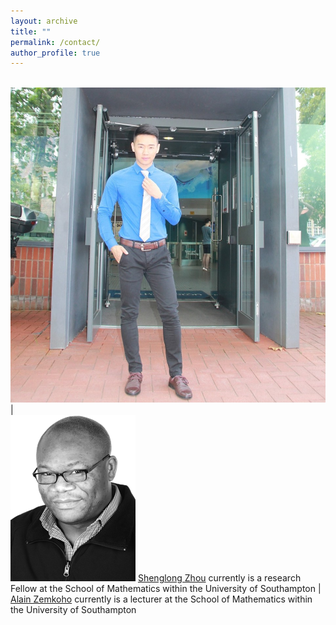 ```yaml
---
layout: archive
title: ""   
permalink: /contact/
author_profile: true
---
```


<br/><img src='/images/slzhou.jpg'>   | <br/><img src='/images/zem.png'> 
 [Shenglong Zhou](https://shenglongzhou.github.io) currently is a research Fellow at the School of Mathematics within  the University of Southampton      | [Alain Zemkoho](http://www.southampton.ac.uk/~abz1e14/) currently is a lecturer at the School of Mathematics within the University of Southampton 
 



